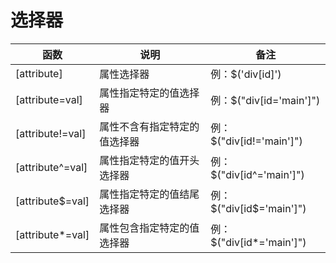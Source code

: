 # 选择器
|函数|说明|备注|
|----|----|----|
|[attribute]|属性选择器|例：$('div[id]')|
|[attribute=val]|属性指定特定的值选择器|例：$("div[id='main']")|
|[attribute!=val]|属性不含有指定特定的值选择器|例：$("div[id!='main']")|
|[attribute^=val]|属性指定特定的值开头选择器|例：$("div[id^='main']")|
|[attribute$=val]|属性指定特定的值结尾选择器|例：$("div[id$='main']")|
|[attribute*=val]|属性包含指定特定的值选择器|例：$("div[id*='main']")|

